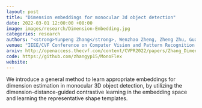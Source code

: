 ```yaml
---
layout: post
title: "Dimension embeddings for monocular 3d object detection"
date: 2022-03-01 12:00:00 +08:00
image: images/research/Dimension-Embedding.jpg
categories: research
authors: "<strong>Yunpeng Zhang</strong>, Wenzhao Zheng, Zheng Zhu, Guan Huang, Dalong Du, Jie Zhou, Jiwen Lu"
venue: "IEEE/CVF Conference on Computer Vision and Pattern Recognition (CVPR)"
arxiv: http://openaccess.thecvf.com/content/CVPR2022/papers/Zhang_Dimension_Embeddings_for_Monocular_3D_Object_Detection_CVPR_2022_paper.pdf
code: https://github.com/zhangyp15/MonoFlex
website: 
---
```

We introduce a general method to learn appropriate embeddings for dimension estimation in monocular 3D object detection, by utilizing the dimension-distance-guided contrastive learning in the embedding space and learning the representative shape templates.